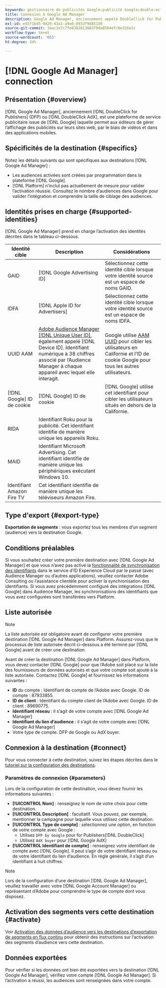 ```yaml
---
keywords: gestionnaire de publicités Google;publicité Google;double-eclick;DoubleClick AdX;DoubleClick;Google Ad Manager;gestionnaire de publicités Google; DFP
title: Connexion à Google Ad Manager
description: Google Ad Manager, anciennement appelé DoubleClick for Publishers ou DoubleClick AdX, est une plateforme de service publicitaire de Google qui donne aux éditeurs les moyens de gérer l’affichage des publicités sur leurs sites web, par le biais de vidéos et dans des applications mobiles.
exl-id: e93f1bd5-9d29-43a1-a9a6-8933f9d85150
source-git-commit: 3aac1e7c7fe838201368379da8504efc8e316e1c
workflow-type: tm+mt
source-wordcount: '653'
ht-degree: 24%

---
```


# [!DNL Google Ad Manager] connection

## Présentation {#overview}

[!DNL Google Ad Manager], anciennement  [!DNL DoubleClick for Publishers] (DFP) ou  [!DNL DoubleClick AdX], est une plateforme de service publicitaire issue de  [!DNL Google] laquelle permet aux éditeurs de gérer l’affichage des publicités sur leurs sites web, par le biais de vidéos et dans des applications mobiles.

## Spécificités de la destination {#specifics}

Notez les détails suivants qui sont spécifiques aux destinations [!DNL Google Ad Manager] :

* Les audiences activées sont créées par programmation dans la plateforme [!DNL Google].
* [!DNL Platform] n’inclut pas actuellement de mesure pour valider l’activation réussie. Consultez le nombre d’audiences dans Google pour valider l’intégration et comprendre la taille de ciblage des audiences.

## Identités prises en charge {#supported-identities}

[!DNL Google Ad Manager] prend en charge l’activation des identités décrites dans le tableau ci-dessous.

| Identité cible | Description | Considérations |
|---|---|---|
| GAID | [!DNL Google Advertising ID] | Sélectionnez cette identité cible lorsque votre identité source est un espace de noms GAID. |
| IDFA | [!DNL Apple ID for Advertisers] | Sélectionnez cette identité cible lorsque votre identité source est un espace de noms IDFA. |
| UUID AAM | [Adobe Audience Manager [!DNL Unique User ID]](https://experienceleague.adobe.com/docs/audience-manager/user-guide/reference/ids-in-aam.html), également appelé  [!DNL Device ID]. Identifiant numérique à 38 chiffres associé par l’Audience Manager à chaque appareil avec lequel elle interagit. | Google utilise [AAM UUID](https://experienceleague.adobe.com/docs/audience-manager/user-guide/reference/ids-in-aam.html?lang=en) pour cibler les utilisateurs en Californie et l’ID de cookie Google pour tous les autres utilisateurs. |
| [!DNL Google] ID de cookie | [!DNL Google] ID de cookie | [!DNL Google] utilise cet identifiant pour cibler les utilisateurs situés en dehors de la Californie. |
| RIDA | Identifiant Roku pour la publicité. Cet identifiant identifie de manière unique les appareils Roku. |  |
| MAID | Identifiant Microsoft Advertising. Cet identifiant identifie de manière unique les périphériques exécutant Windows 10. |  |
| Identifiant Amazon Fire TV | Cet identifiant identifie de manière unique les téléviseurs Amazon Fire. |  |

## Type d&#39;export {#export-type}

**Exportation de segments**  : vous exportez tous les membres d’un segment (audience) vers la destination Google.

## Conditions préalables

Si vous souhaitez créer votre première destination avec [!DNL Google Ad Manager] et que vous n’avez pas activé la [fonctionnalité de synchronisation des identifiants](https://experienceleague.adobe.com/docs/id-service/using/id-service-api/methods/idsync.html) dans le service d’ID Experience Cloud par le passé (avec Audience Manager ou d’autres applications), veuillez contacter Adobe Consulting ou l’assistance clientèle pour activer la synchronisation des identifiants. Si vous avez précédemment configuré des intégrations [!DNL Google] dans Audience Manager, les synchronisations des identifiants que vous avez configurées sont transférées vers Platform.

## Liste autorisée

>[!NOTE]
>
>La liste autorisée est obligatoire avant de configurer votre première destination [!DNL Google Ad Manager] dans Platform. Assurez-vous que le processus de liste autorisée décrit ci-dessous a été terminé par [!DNL Google] avant de créer une destination.

Avant de créer la destination [!DNL Google Ad Manager] dans Platform, vous devez contacter [!DNL Google] pour que l’Adobe soit placé sur la liste des fournisseurs de données autorisés et que votre compte soit ajouté à la liste autorisée. Contactez [!DNL Google] et fournissez les informations suivantes :

* **ID** du compte : Identifiant de compte de l’Adobe avec Google. ID de compte : 87933855.
* **ID de client** : Identifiant du compte client de l’Adobe avec Google. ID de client : 89690775.
* **Identifiant réseau** : il s’agit de votre compte avec [!DNL Google Ad Manager]
* **Identifiant du lien d’audience** : il s’agit de votre compte avec [!DNL Google Ad Manager]
* Votre type de compte. DFP de Google ou AdX buyer.

## Connexion à la destination {#connect}

Pour vous connecter à cette destination, suivez les étapes décrites dans le [tutoriel sur la configuration des destinations](../../ui/connect-destination.md).

### Paramètres de connexion {#parameters}

Lors de la configuration de [](../../ui/connect-destination.md) cette destination, vous devez fournir les informations suivantes :

* **[!UICONTROL Nom]** : renseignez le nom de votre choix pour cette destination.
* **[!UICONTROL Description]** : facultatif. Vous pouvez, par exemple, mentionner la campagne pour laquelle vous utilisez cette destination.
* **[!UICONTROL Type de compte]** : sélectionnez une option, en fonction de votre compte avec Google :
   * Utilisez `DFP by Google` pour for Publishers[!DNL DoubleClick]
   * Utilisez `AdX buyer` pour [!DNL Google AdX]
* **[!UICONTROL Identifiant de compte]** : renseignez votre identifiant de compte avec [!DNL Google]. Il peut s’agir de votre identifiant réseau ou de votre identifiant du lien d’audience. En règle générale, il s’agit d’un identifiant à huit chiffres.

>[!NOTE]
>
>Lors de la configuration d’une destination [!DNL Google Ad Manager], veuillez travailler avec votre [!DNL Google Account Manager] ou représentant d’Adobe pour comprendre le type de compte dont vous disposez.

## Activation des segments vers cette destination {#activate}

Voir [Activation des données d’audience vers les destinations d’exportation de segments en flux continu](../../ui/activate-segment-streaming-destinations.md) pour obtenir des instructions sur l’activation des segments d’audience vers cette destination.

## Données exportées

Pour vérifier si les données ont bien été exportées vers la destination [!DNL Google Ad Manager], vérifiez votre compte [!DNL Google Ad Manager]. Si l’activation a réussi, les audiences sont renseignées dans votre compte.
